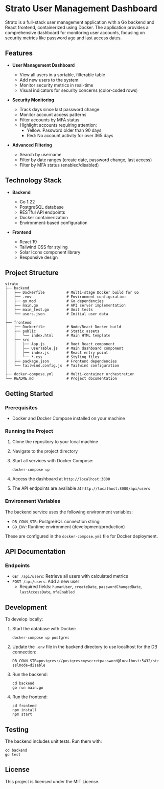 # Strato User Management Dashboard

Strato is a full-stack user management application with a Go backend and React frontend, containerized using Docker. The application provides a comprehensive dashboard for monitoring user accounts, focusing on security metrics like password age and last access dates.

## Features

- **User Management Dashboard**
  - View all users in a sortable, filterable table
  - Add new users to the system
  - Monitor security metrics in real-time
  - Visual indicators for security concerns (color-coded rows)

- **Security Monitoring**
  - Track days since last password change
  - Monitor account access patterns
  - Filter accounts by MFA status
  - Highlight accounts requiring attention:
    - Yellow: Password older than 90 days
    - Red: No account activity for over 365 days

- **Advanced Filtering**
  - Search by username
  - Filter by date ranges (create date, password change, last access)
  - Filter by MFA status (enabled/disabled)

## Technology Stack

- **Backend**
  - Go 1.22
  - PostgreSQL database
  - RESTful API endpoints
  - Docker containerization
  - Environment-based configuration

- **Frontend**
  - React 19
  - Tailwind CSS for styling
  - Solar Icons component library
  - Responsive design

## Project Structure

```
strato
├── backend
│   ├── Dockerfile          # Multi-stage Docker build for Go
│   ├── .env                # Environment configuration 
│   ├── go.mod              # Go dependencies
│   ├── main.go             # API server implementation
│   ├── main_test.go        # Unit tests
│   └── users.json          # Initial user data
│
├── frontend
│   ├── Dockerfile          # Node/React Docker build
│   ├── public              # Static assets
│   │   └── index.html      # Main HTML template
│   ├── src
│   │   ├── App.js          # Root React component
│   │   ├── UserTable.js    # Main dashboard component
│   │   ├── index.js        # React entry point
│   │   └── *.css           # Styling files
│   ├── package.json        # Frontend dependencies
│   └── tailwind.config.js  # Tailwind configuration
│
├── docker-compose.yml      # Multi-container orchestration
└── README.md               # Project documentation
```

## Getting Started

### Prerequisites

- Docker and Docker Compose installed on your machine

### Running the Project

1. Clone the repository to your local machine
2. Navigate to the project directory
3. Start all services with Docker Compose:

   ```
   docker-compose up
   ```

4. Access the dashboard at `http://localhost:3000`
5. The API endpoints are available at `http://localhost:8080/api/users`

### Environment Variables

The backend service uses the following environment variables:
- `DB_CONN_STR`: PostgreSQL connection string
- `GO_ENV`: Runtime environment (development/production)

These are configured in the `docker-compose.yml` file for Docker deployment.

## API Documentation

### Endpoints

- `GET /api/users`: Retrieve all users with calculated metrics
- `POST /api/users`: Add a new user
  - Required fields: `humanUser`, `createDate`, `passwordChangedDate`, `lastAccessDate`, `mfaEnabled`

## Development

To develop locally:

1. Start the database with Docker:
   ```
   docker-compose up postgres
   ```

2. Update the `.env` file in the backend directory to use localhost for the DB connection:
   ```
   DB_CONN_STR=postgres://postgres:mysecretpassword@localhost:5432/strato?sslmode=disable
   ```

3. Run the backend:
   ```
   cd backend
   go run main.go
   ```

4. Run the frontend:
   ```
   cd frontend
   npm install
   npm start
   ```

## Testing

The backend includes unit tests. Run them with:

```
cd backend
go test
```

## License

This project is licensed under the MIT License.